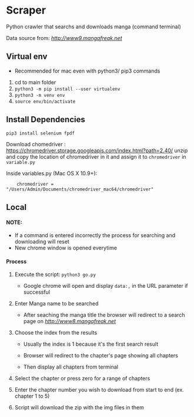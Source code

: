 # Scraper
Python crawler that searchs and downloads manga (command terminal)

Data source from: *http://www9.mangafreak.net*

## Virtual env
* Recommended for mac even with python3/ pip3 commands
1. cd to main folder 
2. `python3 -m pip install --user virtualenv`
3. `python3 -m venv env`
4. `source env/bin/activate`

## Install Dependencies
`pip3 install selenium fpdf`

Download chomedriver : https://chromedriver.storage.googleapis.com/index.html?path=2.40/
unzip and copy the location of chromedriver in it and assign it to `chromedriver` in `variable.py`

Inside variables.py (Mac OS X 10.9+):   

        chromedriver = "/Users/Admin/Documents/chromedriver_mac64/chromedriver"

## Local
#### NOTE: 

* If a command is entered incorrectly the process for searching and downloading will reset
* New chrome window is opened everytime

#### Process
1. Execute the script: `python3 go.py`

     * Google chrome will open and display `data:,` in the URL parameter if successful

2. Enter Manga name to be searched

     * After seaching the manga title the browser will redirect to a search page on *http://www8.mangafreak.net*

3. Choose the index from the results 

     * Usually the index is 1 because it's the first search result

     * Browser will redirect to the chapter's page showing all chapters

     * Then display all chapters from terminal
4. Select the chapter or press zero for a range of chapters
5. Enter the chapter number you wish to download from start to end (ex. chapter 1 to 5)
6. Script will download the zip with the img files in them
